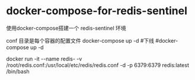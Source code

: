 # docker-compose-for-redis-sentinel
使用docker-compose搭建一个 redis-sentinel 环境

conf 目录是每个容器的配置文件
docker-compose   up -d
#下线
#docker-compose   up -d

docker run -it --name redis- -v /root/redis.conf:/usr/local/etc/redis/redis.conf -d -p 6379:6379 redis:latest /bin/bash